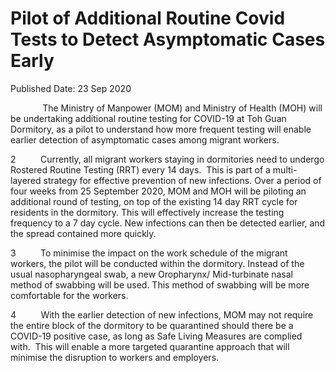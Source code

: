 <html>
    <meta http-equiv="Content-Type" content="text/html; charset=utf-8"/>
    <meta charset="utf-8"/>
    <title> Pilot of Additional Routine Covid Tests to Detect Asymptomatic Cases Early</title>
    <body><h1> Pilot of Additional Routine Covid Tests to Detect Asymptomatic Cases Early</h1>
    <p>Published Date: 23 Sep 2020</p> <p>&nbsp; &nbsp; &nbsp; &nbsp; &nbsp; &nbsp; &nbsp;The Ministry of Manpower&nbsp;(MOM) and Ministry of Health (MOH) will be undertaking additional routine testing for COVID-19 at Toh Guan Dormitory, as a pilot to understand how more frequent testing will enable earlier detection of asymptomatic cases among migrant workers.</p><p>2&nbsp;&nbsp;&nbsp;&nbsp;&nbsp;&nbsp;&nbsp;&nbsp;&nbsp; Currently, all migrant workers staying in dormitories need to undergo Rostered Routine Testing (RRT) every 14 days.&nbsp; This is part of a multi-layered strategy for effective prevention of new infections. Over a period of four weeks from 25 September 2020, MOM and MOH will be piloting an additional round of testing, on top of the existing 14 day RRT cycle for residents in the dormitory. This will effectively increase the testing frequency to a 7 day cycle. New infections can then be detected earlier, and the spread contained more quickly.</p><p>3&nbsp;&nbsp;&nbsp;&nbsp;&nbsp;&nbsp;&nbsp;&nbsp;&nbsp; To minimise the impact on the work schedule of the migrant workers, the pilot will be conducted within the dormitory. Instead of the usual nasopharyngeal swab, a new Oropharynx/ Mid-turbinate nasal method of swabbing will be used. This method of swabbing will be more comfortable for the workers.</p><p>4&nbsp;&nbsp;&nbsp;&nbsp;&nbsp;&nbsp;&nbsp;&nbsp;&nbsp; With the earlier detection of new infections, MOM may not require the entire block of the dormitory to be quarantined should there be a COVID-19 positive case, as long as Safe Living Measures are complied with.&nbsp; This will enable a more targeted quarantine approach that will minimise the disruption to workers and employers.</p></body>
</html>